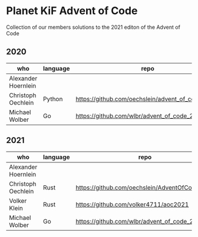 # Planet KiF Advent of Code
Collection of our members solutions to the 2021 editon of the Advent of Code

## 2020

| who | language | repo |
|-----|----------|------|
| Alexander Hoernlein | | 
| Christoph Oechlein | Python | https://github.com/oechslein/advent_of_code_2020 |
| Michael Wolber | Go  | https://github.com/wlbr/advent_of_code_2020 |


## 2021

| who | language | repo |
|-----|----------|------|
| Alexander Hoernlein | |  |
| Christoph Oechlein | Rust | https://github.com/oechslein/AdventOfCode2021 |
| Volker Klein | Rust | https://github.com/volker4711/aoc2021 |
| Michael Wolber | Go  | https://github.com/wlbr/advent_of_code_2021 |
